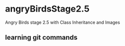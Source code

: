 # angryBirdsStage2.5
Angry Birds stage 2.5 with Class Inheritance and Images
## learning git commands